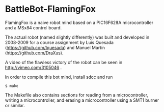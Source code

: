 BattleBot-FlamingFox
====================

FlamingFox is a naive robot mind based on a PIC16F628A microcontroller and a MSx84 control board.

The actual robot (named slightly differently) was built and developed in 2008-2009 for a course assignment by Luis Quesada (https://github.com/lquesada) and Manuel Martín (https://github.com/DraXus).

A video of the flawless victory of the robot can be seen in http://vimeo.com/3105046 .

In order to compile this bot mind, install sdcc and run

	$ make

The Makefile also contains sections for reading from a microcontroller, writing a microcontroller, and erasing a microcontroller using a SMT1 burner or similar.


